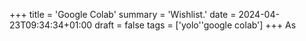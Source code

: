 +++
title = 'Google Colab'
summary = 'Wishlist.'
date = 2024-04-23T09:34:34+01:00
draft = false
tags = ['yolo''google colab']
+++
As 
